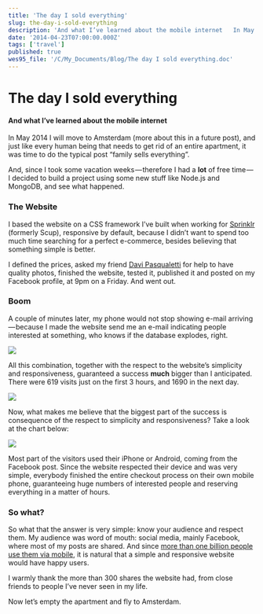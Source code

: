 ```yaml
---
title: 'The day I sold everything'
slug: the-day-i-sold-everything
description: 'And what I’ve learned about the mobile internet   In May 2014 I will move to Amsterdam (more...'
date: '2014-04-23T07:00:00.000Z'
tags: ['travel']
published: true
wes95_file: '/C/My_Documents/Blog/The day I sold everything.doc'
---
```


# The day I sold everything

#### And what I’ve learned about the mobile internet

In May 2014 I will move to Amsterdam (more about this in a future post), and just like every human being that needs to get rid of an entire apartment, it was time to do the typical post “family sells everything”.

And, since I took some vacation weeks — therefore I had a **lot** of free time — I decided to build a project using some new stuff like Node.js and MongoDB, and see what happened.

### The Website

I based the website on a CSS framework I’ve built when working for [Sprinklr](https://www.sprinklr.com) (formerly Scup), responsive by default, because I didn’t want to spend too much time searching for a perfect e-commerce, besides believing that something simple is better.

I defined the prices, asked my friend [Davi Pasqualetti](http://www.davipasqualetti.com.br/) for help to have quality photos, finished the website, tested it, published it and posted on my Facebook profile, at 9pm on a Friday. And went out.

### Boom

A couple of minutes later, my phone would not stop showing e-mail arriving — because I made the website send me an e-mail indicating people interested at something, who knows if the database explodes, right.

![](/blog/2014/gmail-screen-capture.png)

All this combination, together with the respect to the website’s simplicity and responsiveness, guaranteed a success **much** bigger than I anticipated. There were 619 visits just on the first 3 hours, and 1690 in the next day.

![](/blog/2014/google-analytics-screen-capture-1.png)

Now, what makes me believe that the biggest part of the success is consequence of the respect to simplicity and responsiveness? Take a look at the chart below:

![](/blog/2014/google-analytics-screen-capture-2.png)

Most part of the visitors used their iPhone or Android, coming from the Facebook post. Since the website respected their device and was very simple, everybody finished the entire checkout process on their own mobile phone, guaranteeing huge numbers of interested people and reserving everything in a matter of hours.

### So what?

So what that the answer is very simple: know your audience and respect them. My audience was word of mouth: social media, mainly Facebook, where most of my posts are shared. And since [more than one billion people use them via mobile](http://mashable.com/2014/04/23/facebook-1-billion-mobile-users/), it is natural that a simple and responsive website would have happy users.

I warmly thank the more than 300 shares the website had, from close friends to people I’ve never seen in my life.

Now let’s empty the apartment and fly to Amsterdam.
